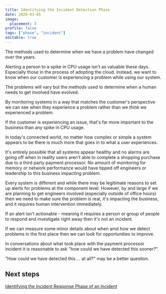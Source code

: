 ```yaml
---
title: Identifying the Incident Detection Phase
date: 2020-03-05
image:
  placement: 3
profile: false
tags: ["phase", "incident"]
editable: true
---
```


The methods used to determine when we have a problem have changed over the years.

Alerting a person to a spike in CPU usage isn't as valuable these days. Especially those in the process of adopting the cloud. Instead, we want to know when our customer is experiencing a problem while using our system.

The problems will vary but the methods used to determine when a human needs to get involved have evolved.

By monitoring systems in a way that matches the customer's perspective we can see when they experience a problem rather than we *think* we experienced a problem.

If the customer is experiencing an issue, that's far more important to the business than any spike in CPU usage.

In today's connected world, no matter how complex or simple a system appears to be there is much more that goes in to what a user experiences.

It's entirely possible that all systems appear healthy and no alarms are going off when in reality users aren't able to complete a shopping purchase due to a third party payment processor. No amount of monitoring for memory or network performance would have tipped off engineers or leadership to this business impacting problem.

Every system is different and while there may be legitimate reasons to set up alerts for problems at the component level. However, by and large if we are planning to get engineers involved (especially outside of office hours) then we need to make sure the problem is real, it's impacting the business, and it requires human intervention immediately.

If an alert isn't actionable - meaning it requires a person or group of people to respond and investigate right away then it's not an incident.

If we can measure some minor details about when amd how we detect problems in the first place then we can look for opportunities to improve.

In conversations about what took place with the payment processor incident it is reasonable to ask "how could we have detected this sooner?".

"How could we have detected this ... at all?" may be a better question.

## Next steps

[Identifying the Incident Response Phase of an Incident](/post/identifying-the-incident-response-phase/)
